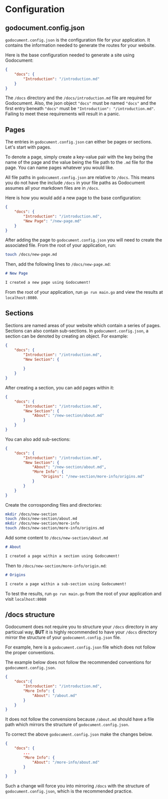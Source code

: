# Configuration

## godocument.config.json

`godocument.config.json` is the configuration file for your application. It contains the information needed to generate the routes for your website. 

Here is the base configuration needed to generate a site using Godocument:

```json
{
    "docs": {
        "Introduction": "/introduction.md"
    }
}
```

<md-warning>The `/docs` directory and the `/docs/introduction.md` file are required for Godocument. Also, the json object `"docs"` must be named `"docs"` and the first entry beneath `"docs"` must be `"Introduction": "/introduction.md"`. Failing to meet these requirements will result in a panic.</md-warning>

## Pages

The entries in `godocument.config.json` can either be pages or sections. Let's start with pages.

To denote a page, simply create a key-value pair with the key being the name of the page and the value being the file path to the `.md` file for the page. You can name pages whatever you would like.

<md-important>All file paths in `godocument.config.json` are relative to `/docs`. This means you do not have the include `/docs` in your file paths as Godocument assumes all your markdown files are in `/docs`.</md-important>

Here is how you would add a new page to the base configuration:

```json
{
    "docs": {
        "Introduction": "/introduction.md",
        "New Page": "/new-page.md"
    }
}
```

After adding the page to `godocument.config.json` you will need to create the associated file. From the root of your application, run:

```bash
touch /docs/new-page.md
```

Then, add the following lines to `/docs/new-page.md`:

```md
# New Page

I created a new page using Godocument!
```

From the root of your application, run `go run main.go` and view the results at `localhost:8080`.

## Sections

Sections are named areas of your website which contain a series of pages. Sections can also contain sub-sections. In `godocument.config.json`, a section can be denoted by creating an object. For example:

```json
{
    "docs": {
        "Introduction": "/introduction.md",
        "New Section": {
            
        }
    }
}
```

After creating a section, you can add pages within it:

```json
{
    "docs": {
        "Introduction": "/introduction.md",
        "New Section": {
            "About": "/new-section/about.md" 
        }
    }
}
```

You can also add sub-sections:

```json
{
    "docs": {
        "Introduction": "/introduction.md",
        "New Section": {
            "About": "/new-section/about.md",
            "More Info": {
                "Origins": "/new-section/more-info/origins.md"
            }
        }
    }
}
```

Create the corrosponding files and directories:

```bash
mkdir /docs/new-section
touch /docs/new-section/about.md
mkdir /docs/new-section/more-info
touch /docs/new-section/more-info/origins.md
```

Add some content to `/docs/new-section/about.md`

```md
# About

I created a page within a section using Godocument!
```

Then to `/docs/new-section/more-info/origin.md`:

```md
# Origins

I create a page within a sub-section using Godocument!
```

To test the results, run `go run main.go` from the root of your application and visit `localhost:8080`

## /docs structure

Godocument does not require you to structure your `/docs` directory in any particual way, **BUT** it is highly recommended to have your `/docs` directory mirror the structure of your `godocument.config.json` file.

For example, here is a `godocument.config.json` file which does not follow the proper conventions.

<md-warning>The example below does not follow the recommended conventions for `godocument.config.json`.</md-warning>

```json
{
    "docs":{
        "Introduction": "/introduction.md",
        "More Info": {
            "About": "/about.md"
        }
    }
}
```

It does not follow the convensions because `/about.md` should have a file path which mirrors the structure of `godocument.config.json`.

<md-correct>To correct the above `godocument.config.json` make the changes below.</md-correct>

```json
{
    "docs": {
        ...
        "More Info": {
            "About": "/more-info/about.md"
        }
    }
}
```

Such a change will force you into mirroring `/docs` with the structure of `godocument.config.json`, which is the recommended practice.
